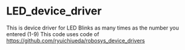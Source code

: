 # LED_device_driver
This is device driver for LED
Blinks as many times as the number you entered (1-9)
This code uses code of https://github.com/ryuichiueda/robosys_device_drivers

